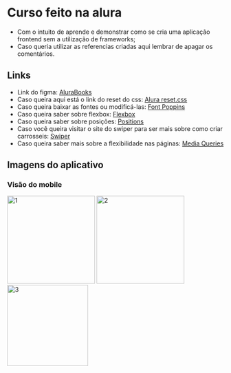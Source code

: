 # Curso feito na alura
- Com o intuito de aprende e demonstrar como se cria uma aplicação frontend sem a utilização de frameworks;
- Caso queria utilizar as referencias criadas aqui lembrar de apagar os comentários.

## Links 
- Link do figma: <a href="https://www.figma.com/file/sSMbIqKaGBd66Y8roxTk2p/AluraBooks?t=Fpg8UAT22Ezp2Akb-0">AluraBooks</a>
- Caso queira aqui está o link do reset do css: <a href="https://www.alura.com.br/artigos/o-que-e-reset-css">Alura reset.css</a>
- Caso queira baixar as fontes ou modificá-las: <a href="https://fonts.google.com/specimen/Poppins?query=poppins">Font Poppins</a>
- Caso queira saber sobre flexbox: <a href="https://www.alura.com.br/artigos/css-guia-do-flexbox">Flexbox</a>
- Caso queira saber sobre posições: <a href="https://www.alura.com.br/artigos/entenda-a-propriedade-position-css">Positions</a>
- Caso você queira visitar o site do swiper para ser mais sobre como criar carrosseis: <a href="https://swiperjs.com/swiper-api#initialize-swiper">Swiper</a>
- Caso queira saber mais sobre a flexibilidade nas páginas: <a href="https://www.alura.com.br/artigos/flexibilidade-em-paginas-para-dispositivos-moveis-com-media-queries">Media Queries</a>

## Imagens do aplicativo

### Visão do mobile
<div>
<img width="204" alt="1" src="https://user-images.githubusercontent.com/99321670/229144979-988696b0-76c3-44b4-be32-8c8f1ff7b671.PNG">
<img width="204" alt="2" src="https://user-images.githubusercontent.com/99321670/229144986-b1f90a88-bf87-43ca-9df5-23cf71f5e6ed.PNG">
<img width="188" alt="3" src="https://user-images.githubusercontent.com/99321670/230142789-499a217f-a52b-41f1-8139-eda267304b51.PNG">
</div>

